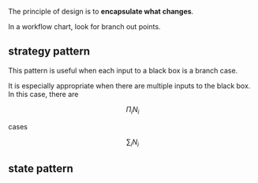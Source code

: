 
The principle of design is to **encapsulate what changes**.

In a workflow chart, look for branch out points.

## strategy pattern

This pattern is useful when each input to a black box is a branch case.

It is especially appropriate when there are multiple inputs to the black box. In this case, there are

$$ \Pi_i N_i $$

cases

$$ \sum_i N_i $$



## state pattern
